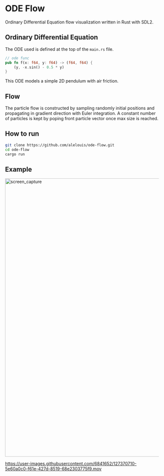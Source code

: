 
# ODE Flow
Ordinary Differential Equation flow visualization written in Rust with SDL2.


## Ordinary Differential Equation
The ODE used is defined at the top of the `main.rs` file.
```rust
// ode func
pub fn f(x: f64, y: f64) -> (f64, f64) {
    (y, -x.sin() - 0.5 * y)
}
```
This ODE models a simple 2D pendulum with air friction.

## Flow
The particle flow is constructed by sampling randomly initial positions and propagating in gradient direction with Euler integration. A constant number of particles is kept by poping front particle vector once max size is reached.

## How to run

```bash
git clone https://github.com/alelouis/ode-flow.git
cd ode-flow
cargo run
```

## Example
<img width="912" alt="screen_capture" src="https://user-images.githubusercontent.com/6841652/127396560-9bbd53aa-bf32-485f-b211-9e1c1346f72d.png">

https://user-images.githubusercontent.com/6841652/127370710-5e60a0c0-f61e-427d-8519-68e2303775f9.mov
